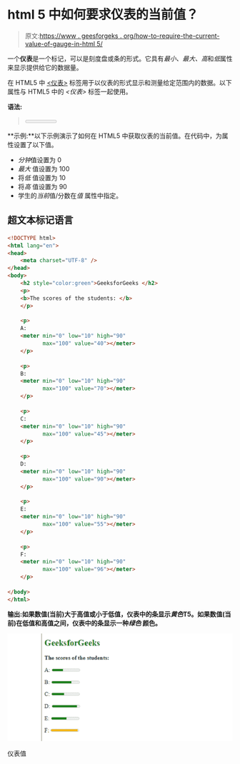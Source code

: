 # html 5 中如何要求仪表的当前值？

> 原文:[https://www . geesforgeks . org/how-to-require-the-current-value-of-gauge-in-html 5/](https://www.geeksforgeeks.org/how-to-require-the-current-value-of-the-gauge-in-html5/)

一个**仪表**是一个标记，可以是刻度盘或条的形式。它具有*最小、最大、高*和*低*属性来显示提供给它的数据量。

在 HTML5 中 [<仪表>](https://www.geeksforgeeks.org/html-meter-high-attribute/#:~:text=Related%20Articles&text=The%20HTML%20high%20Attribute%20is,with%20the%20Element.) 标签用于以仪表的形式显示和测量给定范围内的数据。以下属性与 HTML5 中的 *<仪表>* 标签一起使用。

**语法:**

> <meter min_value="”value”" low_value="”value”" high_value="”value”" max_value="”value”">current _ value =“value”</meter>

**示例:**以下示例演示了如何在 HTML5 中获取仪表的当前值。在代码中，为属性设置了以下值。

*   *分钟*值设置为 0
*   *最大* 值设置为 100
*   将*低* 值设置为 10
*   将*高* 值设置为 90
*   学生的*当前*值/分数在*值* 属性中指定。

## 超文本标记语言

```html
<!DOCTYPE html>
<html lang="en">
<head>
    <meta charset="UTF-8" />
</head>
<body>
    <h2 style="color:green">GeeksforGeeks </h2>
    <p> 
    <b>The scores of the students: </b> 
    </p>

    <p>
    A:
    <meter min="0" low="10" high="90" 
           max="100" value="40"></meter>
    </p>

    <p>
    B:
    <meter min="0" low="10" high="90" 
           max="100" value="70"></meter>
    </p>

    <p>
    C:
    <meter min="0" low="10" high="90" 
           max="100" value="45"></meter>
    </p>

    <p>
    D:
    <meter min="0" low="10" high="90"
           max="100" value="90"></meter>
    </p>

    <p>
    E:
    <meter min="0" low="10" high="90" 
           max="100" value="55"></meter>
    </p>

    <p>
    F:
    <meter min="0" low="10" high="90" 
           max="100" value="96"></meter>
    </p>

</body>
</html>
```

**输出:**如果数值(当前)大于高值或小于低值，仪表中的条显示*黄色***T5。如果数值(当前)在低值和高值之间，仪表中的条显示一种*绿色* 颜色。**

![](img/4a628067b388c3447c5764217c7be1b4.png)

仪表值